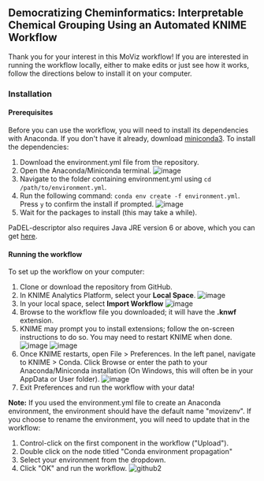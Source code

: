 ## Democratizing Cheminformatics: Interpretable Chemical Grouping Using an Automated KNIME Workflow
Thank you for your interest in this MoViz workflow! If you are interested in running the workflow locally, either to make edits or just see how it works, follow the directions below to install it on your computer.

### Installation
#### Prerequisites
Before you can use the workflow, you will need to install its dependencies with Anaconda.
If you don't have it already, download [miniconda3](https://docs.anaconda.com/free/miniconda/).
To install the dependencies:
1. Download the environment.yml file from the repository.
2. Open the Anaconda/Miniconda terminal.
   ![image](https://github.com/joseteofilo/Chemical-grouping-workflow/assets/21991409/e362c152-d549-4cfb-8065-999252ab6254)
3. Navigate to the folder containing environment.yml using `cd /path/to/environment.yml`.
4. Run the following command: `conda env create -f environment.yml`. Press `y` to confirm the install if prompted.
   ![image](https://github.com/joseteofilo/Chemical-grouping-workflow/assets/21991409/5e5506d7-c535-4321-a3db-832175e7f24c)
6. Wait for the packages to install (this may take a while).
   
PaDEL-descriptor also requires Java JRE version 6 or above, which you can get [here](https://www.oracle.com/java/technologies/downloads/#java8).
#### Running the workflow
To set up the workflow on your computer:
1. Clone or download the repository from GitHub.
2. In KNIME Analytics Platform, select your **Local Space**.
   ![image](https://github.com/joseteofilo/Chemical-grouping-workflow/assets/21991409/1765d986-d691-4750-810c-1520b216113b)
3. In your local space, select **Import Workflow**
   ![image](https://github.com/joseteofilo/Chemical-grouping-workflow/assets/21991409/0f4e2625-6deb-44d0-b43a-7c3dea39b7ca)
4. Browse to the workflow file you downloaded; it will have the **.knwf** extension.
5. KNIME may prompt you to install extensions; follow the on-screen instructions to do so. You may need to restart KNIME when done.
   ![image](https://github.com/joseteofilo/Chemical-grouping-workflow/assets/21991409/5ac9ac10-38ac-4528-8b51-258ee2b2cfc9)
   ![image](https://github.com/joseteofilo/Chemical-grouping-workflow/assets/21991409/42661b35-8a4a-4b7b-bfde-524e0f6fc430)
6. Once KNIME restarts, open File > Preferences. In the left panel, navigate to KNIME > Conda. Click Browse or enter the path to your Anaconda/Miniconda installation (On Windows, this will often be in your AppData or User folder).
   ![image](https://github.com/joseteofilo/Chemical-grouping-workflow/assets/21991409/fe1bd957-b163-4880-befd-07a4bd589b50)
7. Exit Preferences and run the workflow with your data!
   
**Note:** If you used the environment.yml file to create an Anaconda environment, the environment should have the default name "movizenv". If you choose to rename the environment, you will need to update that in the workflow:
1. Control-click on the first component in the workflow ("Upload").
2. Double click on the node titled "Conda environment propagation"
3. Select your environment from the dropdown.
4. Click "OK" and run the workflow.
 ![github2](https://github.com/user-attachments/assets/57703907-6c1d-4999-8fc7-081bbb3b38ec)
  
